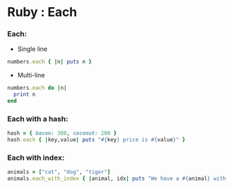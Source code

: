 # Ruby : Each


### Each:

- Single line
```ruby
numbers.each { |n| puts n }
```

- Multi-line
```ruby
numbers.each do |n|
  print n
end
```

### Each with a hash:
```ruby
hash = { bacon: 300, coconut: 200 }
hash.each { |key,value| puts "#{key} price is #{value}" }
```

### Each with index:
```ruby
animals = ["cat", "dog", "tiger"]
animals.each_with_index { |animal, idx| puts "We have a #{animal} with index #{idx}" }
```